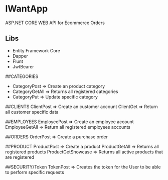 # IWantApp
ASP.NET CORE WEB API for Ecommerce Orders

## Libs
- Entity Framework Core
- Dapper
- Flunt
- JwtBearer

##CATEGORIES
- CategoryPost => Create an product category
- CategoryGetAll => Returns all registered categories
- CategoryPut => Update specific category

##CLIENTS
ClientPost => Create an customer account
ClientGet => Return all customer specific data

##EMPLOYEES
EmployeePost => Create an employee account
EmployeeGetAll => Return all registered employees accounts

##ORDERS
OrderPost => Create a purchase order

##PRODUCT
ProductPost => Create a product
ProductGetAll => Returns all registered products
ProductGetShowcase => Returns all active products that are registered

##SECURITY/Token
TokenPost => Creates the token for the User to be able to perform specific requests
